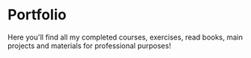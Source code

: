# Portfolio
Here you'll find all my completed courses, exercises, read books, main projects and materials for professional purposes!

